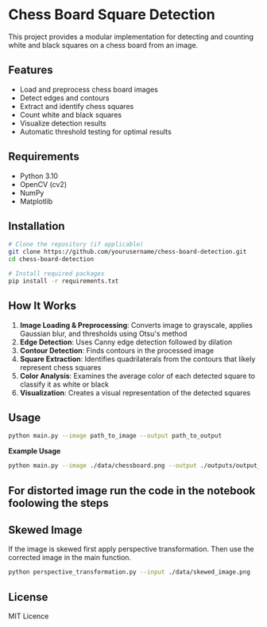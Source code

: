 # Chess Board Square Detection

This project provides a modular implementation for detecting and counting white and black squares on a chess board from an image.

## Features

- Load and preprocess chess board images
- Detect edges and contours
- Extract and identify chess squares
- Count white and black squares
- Visualize detection results
- Automatic threshold testing for optimal results

## Requirements

- Python 3.10
- OpenCV (cv2)
- NumPy
- Matplotlib

## Installation

```bash
# Clone the repository (if applicable)
git clone https://github.com/yourusername/chess-board-detection.git
cd chess-board-detection

# Install required packages
pip install -r requirements.txt
```



## How It Works

1. **Image Loading & Preprocessing**: Converts image to grayscale, applies Gaussian blur, and thresholds using Otsu's method
2. **Edge Detection**: Uses Canny edge detection followed by dilation
3. **Contour Detection**: Finds contours in the processed image
4. **Square Extraction**: Identifies quadrilaterals from the contours that likely represent chess squares
5. **Color Analysis**: Examines the average color of each detected square to classify it as white or black
6. **Visualization**: Creates a visual representation of the detected squares

## Usage
```bash
python main.py --image path_to_image --output path_to_output
```
**Example Usage**
```bash
python main.py --image ./data/chessboard.png --output ./outputs/output_image.png
```
## For distorted image run the code in the notebook foolowing the steps
## Skewed Image
If the image is skewed first apply perspective transformation. Then use the corrected image in the main function. 
```bash
python perspective_transformation.py --input ./data/skewed_image.png
```
## License

MIT Licence


